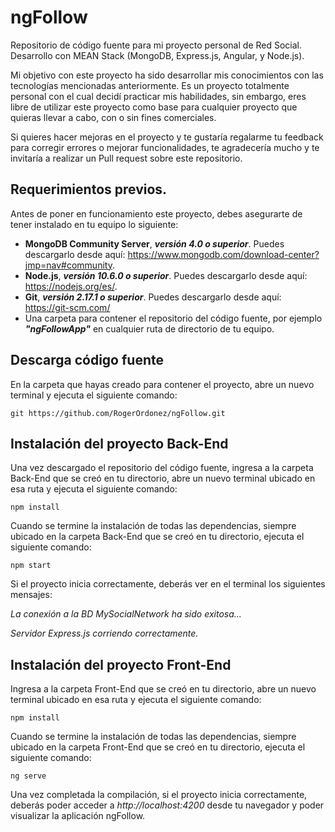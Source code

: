 # ngFollow
Repositorio de código fuente para mi proyecto personal de Red Social. Desarrollo con MEAN Stack (MongoDB, Express.js, Angular, y Node.js).

Mi objetivo con este proyecto ha sido desarrollar mis conocimientos con las tecnologías mencionadas anteriormente. Es un proyecto totalmente personal con el cual decidí practicar mis habilidades, sin embargo, eres libre de utilizar este proyecto como base para cualquier proyecto que quieras llevar a cabo, con o sin fines comerciales. 

Si quieres hacer mejoras en el proyecto y te gustaría regalarme tu feedback para corregir errores o mejorar funcionalidades, te agradecería mucho y te invitaría a realizar un Pull request sobre este repositorio.

## Requerimientos previos.
Antes de poner en funcionamiento este proyecto, debes asegurarte de tener instalado en tu equipo lo siguiente:

* **MongoDB Community Server**, ***versión 4.0 o superior***. Puedes descargarlo desde aquí: <https://www.mongodb.com/download-center?jmp=nav#community>.
* **Node.js**, ***versión 10.6.0 o superior***. Puedes descargarlo desde aquí: <https://nodejs.org/es/>.
* **Git**, ***versión 2.17.1 o superior***. Puedes descargarlo desde aquí: <https://git-scm.com/>
* Una carpeta para contener el repositorio del código fuente, por ejemplo ***"ngFollowApp"*** en cualquier ruta de directorio de tu equipo.

## Descarga código fuente
En la carpeta que hayas creado para contener el proyecto, abre un nuevo terminal y ejecuta el siguiente comando: 
    
    git https://github.com/RogerOrdonez/ngFollow.git

## Instalación del proyecto Back-End
Una vez descargado el repositorio del código fuente, ingresa a la carpeta Back-End que se creó en tu directorio, abre un nuevo terminal ubicado en esa ruta y ejecuta el siguiente comando: 

    npm install
    
Cuando se termine la instalación de todas las dependencias, siempre ubicado en la carpeta Back-End que se creó en tu directorio, ejecuta el siguiente comando:
    
    npm start
    
Si el proyecto inicia correctamente, deberás ver en el terminal los siguientes mensajes:

*La conexión a la BD MySocialNetwork ha sido exitosa...*

*Servidor Express.js corriendo correctamente.*

## Instalación del proyecto Front-End
Ingresa a la carpeta Front-End que se creó en tu directorio, abre un nuevo terminal ubicado en esa ruta y ejecuta el siguiente comando: 

    npm install
    
Cuando se termine la instalación de todas las dependencias, siempre ubicado en la carpeta Front-End que se creó en tu directorio, ejecuta el siguiente comando:
    
    ng serve   
    
Una vez completada la compilación, si el proyecto inicia correctamente, deberás poder acceder a *http://localhost:4200* desde tu navegador y poder visualizar la aplicación ngFollow.
